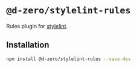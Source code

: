 # `@d-zero/stylelint-rules`

Rules plugin for [stylelint](https://stylelint.io/).

## Installation

```sh
npm install @d-zero/stylelint-rules --save-dev
```
